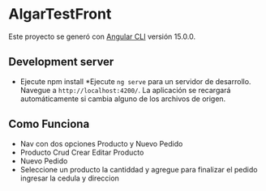 # AlgarTestFront

Este proyecto se generó con [Angular CLI](https://github.com/angular/angular-cli) versión 15.0.0.

## Development server
* Ejecute npm install
*Ejecute `ng serve` para un servidor de desarrollo. Navegue a `http://localhost:4200/`. La aplicación se recargará automáticamente si cambia alguno de los archivos de origen.

## Como Funciona
* Nav con dos opciones Producto y Nuevo Pedido
* Producto Crud Crear Editar Producto
* Nuevo Pedido 
* Seleccione un producto la cantiddad y agregue  para finalizar el pedido ingresar la cedula y direccion
